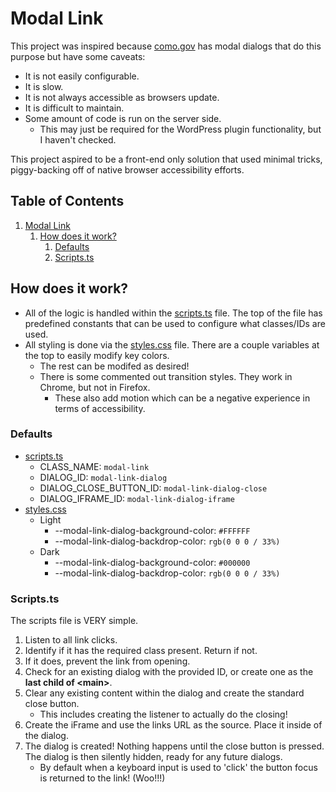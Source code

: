 # Modal Link

This project was inspired because [como.gov](https://www.como.gov/) has modal dialogs that do this purpose but have some caveats:
- It is not easily configurable.
- It is slow.
- It is not always accessible as browsers update.
- It is difficult to maintain.
- Some amount of code is run on the server side.
	- This may just be required for the WordPress plugin functionality, but I haven't checked.

This project aspired to be a front-end only solution that used minimal tricks, piggy-backing off of native browser accessibility efforts.

## Table of Contents <!-- omit in toc -->

1. [Modal Link](#modal-link)
	1. [How does it work?](#how-does-it-work)
		1. [Defaults](#defaults)
		2. [Scripts.ts](#scriptsts)

## How does it work?

- All of the logic is handled within the [scripts.ts](./scripts.ts) file. The top of the file has predefined constants that can be used to configure what classes/IDs are used.
- All styling is done via the [styles.css](./styles.css) file. There are a couple variables at the top to easily modify key colors.
	- The rest can be modifed as desired!
	- There is some commented out transition styles. They work in Chrome, but not in Firefox.
		- These also add motion which can be a negative experience in terms of accessibility.

### Defaults

- [scripts.ts](./scripts.ts)
	- CLASS_NAME: `modal-link`
	- DIALOG_ID: `modal-link-dialog`
	- DIALOG_CLOSE_BUTTON_ID: `modal-link-dialog-close`
	- DIALOG_IFRAME_ID: `modal-link-dialog-iframe`
- [styles.css](./styles.css)
	- Light
		- --modal-link-dialog-background-color: `#FFFFFF`
		- --modal-link-dialog-backdrop-color: `rgb(0 0 0 / 33%)`
	- Dark
		- --modal-link-dialog-background-color:  `#000000`
		- --modal-link-dialog-backdrop-color: `rgb(0 0 0 / 33%)`

### Scripts.ts

The scripts file is VERY simple.

1. Listen to all link clicks.
2. Identify if it has the required class present. Return if not.
3. If it does, prevent the link from opening.
4. Check for an existing dialog with the provided ID, or create one as the **last child of \<main\>**.
5. Clear any existing content within the dialog and create the standard close button.
	- This includes creating the listener to actually do the closing!
6. Create the iFrame and use the links URL as the source. Place it inside of the dialog.
7. The dialog is created! Nothing happens until the close button is pressed. The dialog is then silently hidden, ready for any future dialogs.
   - By default when a keyboard input is used to 'click' the button focus is returned to the link! (Woo!!!)
